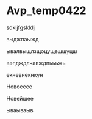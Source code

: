 # Avp_temp0422

sdkljfgskldj

выджпаыжд



ывалвыщлзщоцущешщуцш


вэпдждлчавждпьььжь



екневнекнкун


Новоееее



Новейшее


ываываыв
